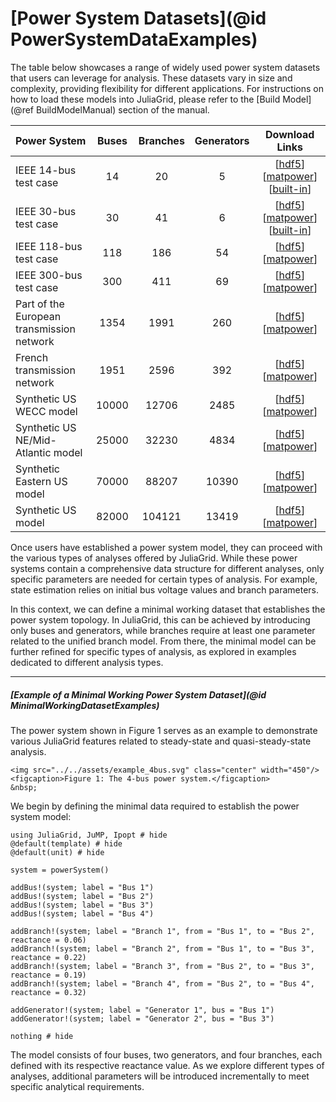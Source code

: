 # [Power System Datasets](@id PowerSystemDataExamples)
The table below showcases a range of widely used power system datasets that users can leverage for analysis. These datasets vary in size and complexity, providing flexibility for different applications. For instructions on how to load these models into JuliaGrid, please refer to the [Build Model](@ref BuildModelManual) section of the manual.

| Power System                              | Buses | Branches | Generators | Download Links
|:------------------------------------------|:-----:|:--------:|:----------:|:------------------------------------------------:|
| IEEE 14-bus test case                     | 14    | 20       | 5          | [[hdf5](https://github.com/mcosovic/JuliaGrid.jl/raw/refs/heads/master/docs/src/examples/cases/case14.h5)] [[matpower](https://github.com/mcosovic/JuliaGridData/raw/refs/heads/main/power_systems/matlab/case14.m)] [[built-in](https://github.com/mcosovic/JuliaGridData/raw/refs/heads/main/power_systems/julia/case14.jl)]
| IEEE 30-bus test case                     | 30    | 41       | 6          | [[hdf5](https://github.com/mcosovic/JuliaGridData/raw/refs/heads/main/power_systems/hdf5/case_ieee30.h5)] [[matpower](https://github.com/mcosovic/JuliaGridData/raw/refs/heads/main/power_systems/matlab/case_ieee30.m)] [[built-in](https://github.com/mcosovic/JuliaGridData/raw/refs/heads/main/power_systems/julia/case_ieee30.jl)]
| IEEE 118-bus test case                    | 118   | 186      | 54         | [[hdf5](https://github.com/mcosovic/JuliaGridData/raw/refs/heads/main/power_systems/hdf5/case118.h5)] [[matpower](https://github.com/mcosovic/JuliaGridData/raw/refs/heads/main/power_systems/matlab/case118.m)]
| IEEE 300-bus test case                    | 300   | 411      | 69         | [[hdf5](https://github.com/mcosovic/JuliaGridData/raw/refs/heads/main/power_systems/hdf5/case300.h5)] [[matpower](https://github.com/mcosovic/JuliaGridData/raw/refs/heads/main/power_systems/matlab/case300.m)]
| Part of the European transmission network | 1354  | 1991     | 260        | [[hdf5](https://github.com/mcosovic/JuliaGridData/raw/refs/heads/main/power_systems/hdf5/case1354pegase.h5)] [[matpower](https://github.com/mcosovic/JuliaGridData/raw/refs/heads/main/power_systems/matlab/case1354pegase.m)]
| French transmission network               | 1951  | 2596     | 392        | [[hdf5](https://github.com/mcosovic/JuliaGridData/raw/refs/heads/main/power_systems/hdf5/case1951rte.h5)] [[matpower](https://github.com/mcosovic/JuliaGridData/raw/refs/heads/main/power_systems/matlab/case1951rte.m)]
| Synthetic US WECC model                   | 10000 | 12706    | 2485       | [[hdf5](https://github.com/mcosovic/JuliaGridData/raw/refs/heads/main/power_systems/hdf5/case_ACTIVSg10k.h5)] [[matpower](https://github.com/mcosovic/JuliaGridData/raw/refs/heads/main/power_systems/matlab/case_ACTIVSg10k.m)]
| Synthetic US NE/Mid-Atlantic model        | 25000 | 32230    | 4834       | [[hdf5](https://github.com/mcosovic/JuliaGridData/raw/refs/heads/main/power_systems/hdf5/case_ACTIVSg25k.h5)] [[matpower](https://github.com/mcosovic/JuliaGridData/raw/refs/heads/main/power_systems/matlab/case_ACTIVSg25k.m)]
| Synthetic Eastern US model                | 70000 | 88207    | 10390      | [[hdf5](https://github.com/mcosovic/JuliaGridData/raw/refs/heads/main/power_systems/hdf5/case_ACTIVSg70k.h5)] [[matpower](https://github.com/mcosovic/JuliaGridData/raw/refs/heads/main/power_systems/matlab/case_ACTIVSg70k.m)]
| Synthetic US model                        | 82000 | 104121   | 13419      | [[hdf5](https://github.com/mcosovic/JuliaGridData/raw/refs/heads/main/power_systems/hdf5/case_SyntheticUSA.h5)] [[matpower](https://github.com/mcosovic/JuliaGridData/raw/refs/heads/main/power_systems/matlab/case_SyntheticUSA.m)]


Once users have established a power system model, they can proceed with the various types of analyses offered by JuliaGrid. While these power systems contain a comprehensive data structure for different analyses, only specific parameters are needed for certain types of analysis. For example, state estimation relies on initial bus voltage values and branch parameters.

In this context, we can define a minimal working dataset that establishes the power system topology. In JuliaGrid, this can be achieved by introducing only buses and generators, while branches require at least one parameter related to the unified branch model. From there, the minimal model can be further refined for specific types of analysis, as explored in examples dedicated to different analysis types.

----

##### [Example of a Minimal Working Power System Dataset](@id MinimalWorkingDatasetExamples)
The power system shown in Figure 1 serves as an example to demonstrate various JuliaGrid features related to steady-state and quasi-steady-state analysis.

```@raw html
<img src="../../assets/example_4bus.svg" class="center" width="450"/>
<figcaption>Figure 1: The 4-bus power system.</figcaption>
&nbsp;
```

We begin by defining the minimal data required to establish the power system model:
```@example 4bus
using JuliaGrid, JuMP, Ipopt # hide
@default(template) # hide
@default(unit) # hide

system = powerSystem()

addBus!(system; label = "Bus 1")
addBus!(system; label = "Bus 2")
addBus!(system; label = "Bus 3")
addBus!(system; label = "Bus 4")

addBranch!(system; label = "Branch 1", from = "Bus 1", to = "Bus 2", reactance = 0.06)
addBranch!(system; label = "Branch 2", from = "Bus 1", to = "Bus 3", reactance = 0.22)
addBranch!(system; label = "Branch 3", from = "Bus 2", to = "Bus 3", reactance = 0.19)
addBranch!(system; label = "Branch 4", from = "Bus 2", to = "Bus 4", reactance = 0.32)

addGenerator!(system; label = "Generator 1", bus = "Bus 1")
addGenerator!(system; label = "Generator 2", bus = "Bus 3")

nothing # hide
```

The model consists of four buses, two generators, and four branches, each defined with its respective reactance value. As we explore different types of analyses, additional parameters will be introduced incrementally to meet specific analytical requirements.



